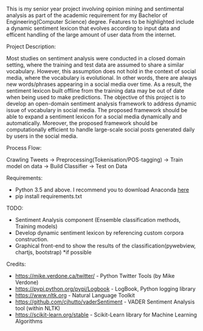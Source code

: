 This is my senior year project involving opinion mining and sentimental analysis as part of the academic requirement for my Bachelor of Engineering(Computer Science) degree.
Features to be highlighted include a dynamic sentiment lexicon that evolves according to input data and efficent handling of the large amount of user data from the internet.

Project Description:

Most studies on sentiment analysis were conducted in a closed domain setting, where the training and test data are assumed to share a similar vocabulary. However, this assumption does not hold in the context of social media, where the vocabulary is evolutional. In other words, there are always new words/phrases appearing in a social media over time. As a result, the sentiment lexicon built offline from the training data may be out of date when being used to make predictions. The objective of this project is to develop an open-domain sentiment analysis framework to address dynamic issue of vocabulary in social media. The proposed framework should be able to expand a sentiment lexicon for a social media dynamically and automatically. Moreover, the proposed framework should be computationally efficient to handle large-scale social posts generated daily by users in the social media.

Process Flow:

Crawling Tweets -> Preprocessing(Tokenisation/POS-tagging) -> Train model on data -> Build Classifier -> Test on Data

Requirements:
- Python 3.5 and above. I recommend you to download Anaconda [here](https://www.continuum.io/downloads)
- pip install requirements.txt

TODO:
- Sentiment Analysis component (Ensemble classification methods, Training models)
- Develop dynamic sentiment lexicon by referencing custom corpora construction.
- Graphical front-end to show the results of the classification(pywebview, chartjs, bootstrap) *if possible

Credits:
- https://mike.verdone.ca/twitter/ - Python Twitter Tools (by Mike Verdone)
- https://pypi.python.org/pypi/Logbook - LogBook, Python logging library
- https://www.nltk.org - Natural Language Toolkit
- https://github.com/cjhutto/vaderSentiment - VADER Sentiment Analysis tool (within NLTK)
- https://scikit-learn.org/stable - Scikit-Learn library for Machine Learning Algorithms